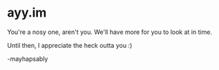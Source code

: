# ayy.im

You're a nosy one, aren't you. We'll have more for you to look at in time. 

Until then, I appreciate the heck outta you :)

-mayhapsably
